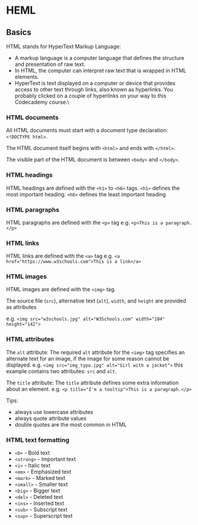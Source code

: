 # HEML

## Basics
HTML stands for HyperText Markup Language:
- A markup language is a computer language that defines the structure and presentation of raw text.
- In HTML, the computer can interpret raw text that is wrapped in HTML elements.
- HyperText is text displayed on a computer or device that provides access to other text through links, also known as hyperlinks. You probably clicked on a couple of hyperlinks on your way to this Codecademy course.\

### HTML documents
All HTML documents must start with a document type declaration: ```<!DOCTYPE html>```.

The HTML document itself begins with ```<html>``` and ends with ```</html>```.

The visible part of the HTML document is between ```<body>``` and ```</body>```.

### HTML headings
HTML headings are defined with the ```<h1>``` to ```<h6>``` tags.
```<h1>``` defines the most important heading. ```<h6>``` defines the least important heading

### HTML paragraphs
HTML paragraphs are defined with the ```<p>``` tag
e.g. ```<p>This is a paragraph.</p>```

### HTML links
HTML links are defined with the ```<a>``` tag
e.g. ```<a href="https://www.w3schools.com">This is a link</a>```

### HTML images
HTML images are defined with the ```<img>``` tag.

The source file (```src```), alternative text (```alt```), ```width```, and ```height``` are provided as attributes

e.g. ```<img src="w3schools.jpg" alt="W3Schools.com" width="104" height="142">```

### HTML attributes
The ```alt``` attribute: The required ```alt``` attribute for the ```<img>``` tag specifies an alternate text for an image, if the image for some reason cannot be displayed.
e.g. ```<img src="img_typo.jpg" alt="Girl with a jacket">``` this example contains two attributes: ```src``` and ```alt```.

The ```title``` attribute: The ```title``` attribute defines some extra information about an element.
e.g. ```<p title="I'm a tooltip">This is a paragraph.</p>```

Tips:
- always use lowercase attributes
- always quote attribute values
- double quotes are the most common in HTML

### HTML text formatting
- ```<b>``` - Bold text
- ```<strong>``` - Important text
- ```<i>``` - Italic text
- ```<em>``` - Emphasized text
- ```<mark>``` - Marked text
- ```<small>``` - Smaller text
- ```<big>``` - Bigger text
- ```<del>``` - Deleted text
- ```<ins>``` - Inserted text
- ```<sub>``` - Subscript text
- ```<sup>``` - Superscript text
